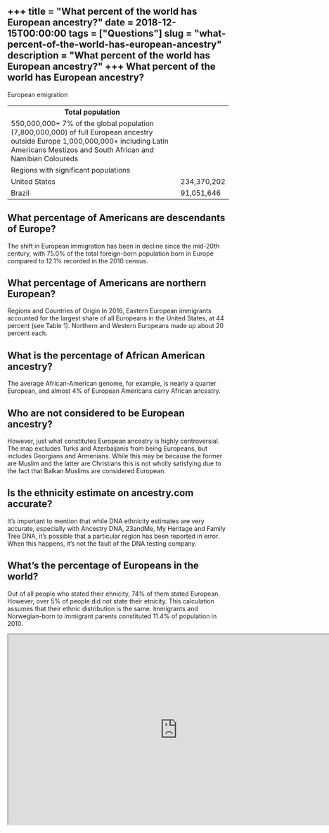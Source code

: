 +++
title = "What percent of the world has European ancestry?"
date = 2018-12-15T00:00:00
tags = ["Questions"]
slug = "what-percent-of-the-world-has-european-ancestry"
description = "What percent of the world has European ancestry?"
+++
What percent of the world has European ancestry?
------------------------------------------------

European emigration

<table><tr><th>Total population</th></tr><tr><td>550,000,000+ 7% of the global population (7,800,000,000) of full European ancestry outside Europe 1,000,000,000+ including Latin Americans Mestizos and South African and Namibian Coloureds</td></tr><tr><td>Regions with significant populations</td></tr><tr><td>United States</td><td>234,370,202</td></tr><tr><td>Brazil</td><td>91,051,646</td></tr></table>

What percentage of Americans are descendants of Europe?
-------------------------------------------------------

The shift in European immigration has been in decline since the mid-20th century, with 75.0% of the total foreign-born population born in Europe compared to 12.1% recorded in the 2010 census.

What percentage of Americans are northern European?
---------------------------------------------------

Regions and Countries of Origin In 2016, Eastern European immigrants accounted for the largest share of all Europeans in the United States, at 44 percent (see Table 1). Northern and Western Europeans made up about 20 percent each.

What is the percentage of African American ancestry?
----------------------------------------------------

The average African-American genome, for example, is nearly a quarter European, and almost 4% of European Americans carry African ancestry.

Who are not considered to be European ancestry?
-----------------------------------------------

However, just what constitutes European ancestry is highly controversial. The map excludes Turks and Azerbaijanis from being Europeans, but includes Georgians and Armenians. While this may be because the former are Muslim and the latter are Christians this is not wholly satisfying due to the fact that Balkan Muslims are considered European.

Is the ethnicity estimate on ancestry.com accurate?
---------------------------------------------------

It’s important to mention that while DNA ethnicity estimates are very accurate, especially with Ancestry DNA, 23andMe, My Heritage and Family Tree DNA, it’s possible that a particular region has been reported in error. When this happens, it’s not the fault of the DNA testing company.

What’s the percentage of Europeans in the world?
------------------------------------------------

Out of all people who stated their ehnicity, 74% of them stated European. However, over 5% of people did not state their etnicity. This calculation assumes that their ethnic distribution is the same. Immigrants and Norwegian-born to immigrant parents constituted 11.4% of population in 2010.

<iframe allow="accelerometer; autoplay; clipboard-write; encrypted-media; gyroscope; picture-in-picture" allowfullscreen="" class="__youtube_prefs__  epyt-is-override  no-lazyload" data-no-lazy="1" data-origheight="433" data-origwidth="770" data-skipgform_ajax_framebjll="" height="433" id="_ytid_22553" loading="lazy" src="https://www.youtube.com/embed/4iUAZqytK98?enablejsapi=1&autoplay=0&cc_load_policy=0&cc_lang_pref=&iv_load_policy=1&loop=0&modestbranding=0&rel=1&fs=1&playsinline=0&autohide=2&theme=dark&color=red&controls=1&" title="YouTube player" width="770"></iframe>
